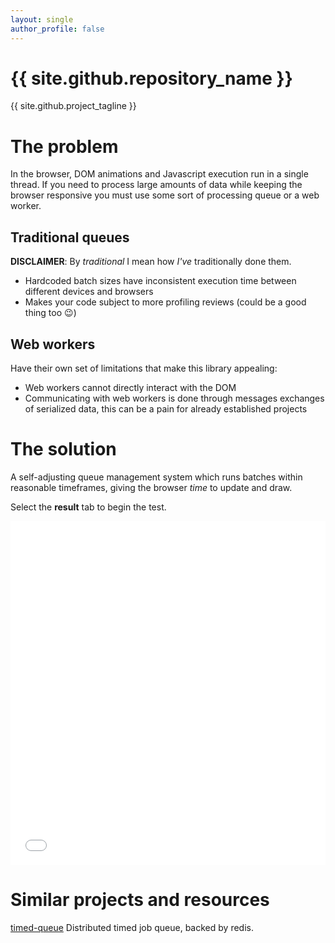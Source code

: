 ```yaml
---
layout: single
author_profile: false
---
```


<h1>{{ site.github.repository_name }}</h1>

{{ site.github.project_tagline }}

# The problem

In the browser, DOM animations and Javascript execution run in a single thread. If you need to process large amounts of data while keeping the browser responsive you must use some sort of processing queue or a web worker.

## Traditional queues

**DISCLAIMER**: By *traditional* I mean how *I've* traditionally done them.

* Hardcoded batch sizes have inconsistent execution time between different devices and browsers
* Makes your code subject to more profiling reviews (could be a good thing too :wink:)

## Web workers

Have their own set of limitations that make this library appealing:

* Web workers cannot directly interact with the DOM
* Communicating with web workers is done through messages exchanges of serialized data, this can be a pain for already established projects

# The solution

A self-adjusting queue management system which runs batches within reasonable timeframes, giving the browser *time* to update and draw.

Select the **result** tab to begin the test.

<iframe width="100%" height="550" src="//jsfiddle.net/dafky2000/rnobkxam/embedded/" allowfullscreen="allowfullscreen" frameborder="0"></iframe>

# Similar projects and resources

[timed-queue](https://www.npmjs.com/package/timed-queue) Distributed timed job queue, backed by redis.

